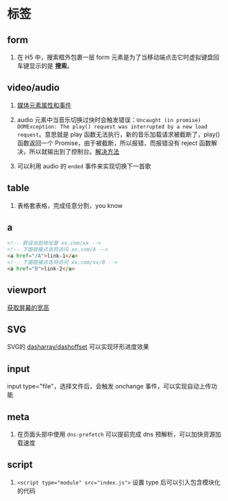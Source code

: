 # 标签

## form

1. 在 H5 中，搜索框外包裹一层 form 元素是为了当移动端点击它时虚拟键盘回车键显示的是 **搜索**。

## video/audio

1. [媒体元素属性和事件](https://developer.mozilla.org/zh-CN/docs/Web/API/HTMLMediaElement)

2. audio 元素中当音乐切换过快时会触发错误：`Uncaught (in promise) DOMException: The play() request was interrupted by a new load request`。意思就是 play 函数无法执行，新的音乐加载请求被截断了，play() 函数返回一个 Promise，由于被截断，所以报错，而报错没有 reject 函数解决，所以就输出到了控制台。[解决方法](https://developers.google.com/web/updates/2017/06/play-request-was-interrupted)

3. 可以利用 audio 的 `ended` 事件来实现切换下一首歌

## table

1. 表格套表格，完成任意分割，you know

## a

```html
<!-- 假设当前地址是 xx.com/xx -->
<!-- 下面链接点击将访问 xx.com/A -->
<a href="/A">link-1</a>
<!-- 下面链接点击将访问 xx.com/xx/B -->
<a href="B">link-2</a>
```

## viewport

[获取屏幕的宽高](https://segmentfault.com/a/1190000010746091)

## SVG

SVG的 [dasharray/dashoffset](https://developer.mozilla.org/en-US/docs/Web/SVG/Attribute/stroke-dashoffset) 可以实现环形进度效果

## input

input type="file"，选择文件后，会触发 onchange 事件，可以实现自动上传功能

## meta

1. 在页面头部中使用 `dns-prefetch` 可以提前完成 dns 预解析，可以加快资源加载速度

## script

1. `<script type="module" src="index.js">` 设置 type 后可以引入包含模块化的代码